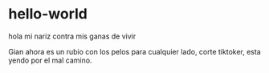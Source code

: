 # hello-world
hola mi nariz contra mis ganas de vivir

Gian ahora es un rubio con los pelos para cualquier lado, corte tiktoker, esta yendo por el mal camino.
